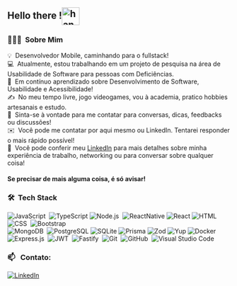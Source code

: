 ## Hello there !<img alt="handwavegif" src="https://user-images.githubusercontent.com/39513876/112366216-8cfe7400-8cfe-11eb-8116-7d3dbae20e97.gif" width='40' align="center"/>

### 👨🏻‍💻 &nbsp;Sobre Mim

💡 &nbsp;Desenvolvedor Mobile, caminhando para o fullstack! \
💻 &nbsp;Atualmente, estou trabalhando em um projeto de pesquisa na área de Usabilidade de Software para pessoas com Deficiências.\
🌱 &nbsp;Em contínuo aprendizado sobre Desenvolvimento de Software, Usabilidade e Acessibilidade!\
✍️ &nbsp;No meu tempo livre, jogo videogames, vou à academia, pratico hobbies artesanais e estudo.\
💬 &nbsp;Sinta-se à vontade para me contatar para conversas, dicas, feedbacks ou discussões!\
✉️ &nbsp;Você pode me contatar por aqui mesmo ou LinkedIn. Tentarei responder o mais rápido possível!\
📄 &nbsp;Você pode conferir meu [LinkedIn](https://www.linkedin.com/in/edmir-soares-de-queiroz/) para mais detalhes sobre minha experiência de trabalho, networking ou para conversar sobre qualquer coisa!

#### Se precisar de mais alguma coisa, é só avisar!

### 🛠 &nbsp;Tech Stack


![JavaScript](https://img.shields.io/badge/-JavaScript-05122A?style=flat&logo=javascript)&nbsp;
![TypeScript](https://img.shields.io/badge/-TypeScript-05122A?style=flat&logo=typescript)
![Node.js](https://img.shields.io/badge/-Node.js-05122A?style=flat&logo=node.js)&nbsp;
![ReactNative](https://img.shields.io/badge/-ReactNative-05122A?style=flat&logo=react)
![React](https://img.shields.io/badge/-React-05122A?style=flat&logo=react)
![HTML](https://img.shields.io/badge/-HTML-05122A?style=flat&logo=HTML5)&nbsp;
![CSS](https://img.shields.io/badge/-CSS-05122A?style=flat&logo=CSS3&logoColor=1572B6)&nbsp;
![Bootstrap](https://img.shields.io/badge/-Bootstrap-05122A?style=flat&logo=bootstrap&logoColor=563D7C)\
![MongoDB](https://img.shields.io/badge/-MongoDB-05122A?style=flat&logo=mongodb)&nbsp;
![PostgreSQL](https://img.shields.io/badge/-PostgreSQL-05122A?style=flat&logo=postgresql)
![SQLite](https://img.shields.io/badge/-SQLite-05122A?style=flat&logo=sqlite)
![Prisma](https://img.shields.io/badge/-Prisma-05122A?style=flat&logo=prisma)
![Zod](https://img.shields.io/badge/-Zod-05122A?style=flat&logo=zod)
![Yup](https://img.shields.io/badge/-Yup-05122A?style=flat)
![Docker](https://img.shields.io/badge/-Docker-05122A?style=flat&logo=docker)
![Express.js](https://img.shields.io/badge/-Express.js-05122A?style=flat&logo=express)&nbsp;
![JWT](https://img.shields.io/badge/-JWT-05122A?style=flat&logo=json-web-tokens)&nbsp;
![Fastify](https://img.shields.io/badge/-Fastify-05122A?style=flat&logo=fastify)&nbsp;
![Git](https://img.shields.io/badge/-Git-05122A?style=flat&logo=git)&nbsp;
![GitHub](https://img.shields.io/badge/-GitHub-05122A?style=flat&logo=github)&nbsp;
![Visual Studio Code](https://img.shields.io/badge/-Visual%20Studio%20Code-05122A?style=flat&logo=visual-studio-code&logoColor=007ACC)&nbsp;


### 📫 &nbsp; Contato:


<a href="https://www.linkedin.com/in/edmir-soares/"><img alt="LinkedIn" src="https://img.shields.io/badge/linkedin%20-%230077B5.svg?&style=flat&logo=linkedin&logoColor=white"/></a> &nbsp;
